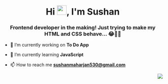 <h1 align="center">Hi <img src="https://media.giphy.com/media/hvRJCLFzcasrR4ia7z/giphy.gif" width="30">, I'm Sushan</h1>
<h3 align="center">Frontend developer in the making! Just trying to make my HTML and CSS behave... 😂👨‍💻</h3>

- 🔭 I’m currently working on **To Do App**

- 🌱 I’m currently learning **JavaScript**

- 📫 How to reach me **sushanmaharjan530@gmail.com**

<img src="https://media.giphy.com/media/zOvBKUUEERdNm/giphy.gif?cid=ecf05e47lg7qn7we8cdehkn1h702yaq9iw1bbyuj0dyz6qh4&rid=giphy.gif&ct=g" align="right">
